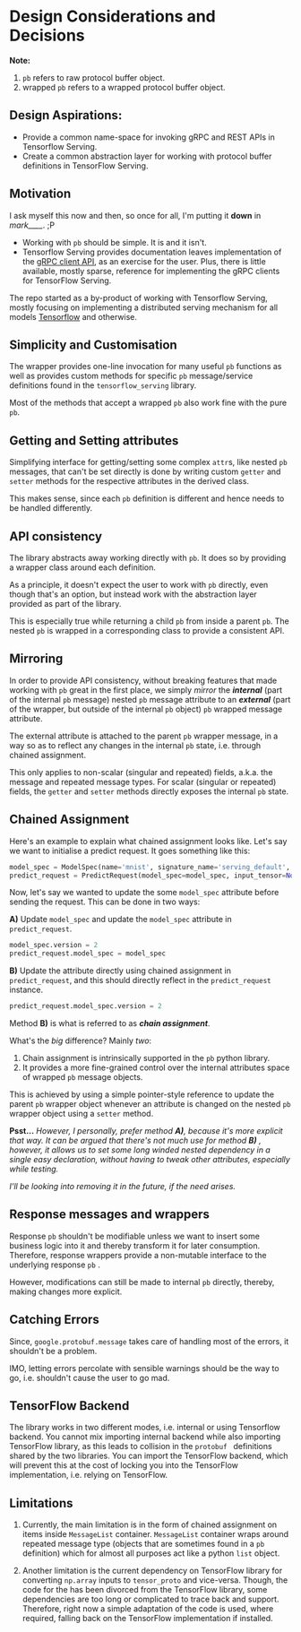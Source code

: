 # **Design** Considerations and Decisions

**Note:**  
1. `pb` refers to raw protocol buffer object.
2. wrapped `pb` refers to a wrapped protocol buffer object.

## Design Aspirations:

- Provide a common name-space for invoking gRPC and REST APIs in Tensorflow Serving.
- Create a common abstraction layer for working with protocol buffer definitions in TensorFlow Serving.

## Motivation

I ask myself this now and then, so once for all, I'm putting it **down** in *mark____*.  ;P

-  Working with `pb` should be simple. It is and it isn't. 
- Tensorflow Serving provides documentation leaves implementation of the [gRPC client API](https://github.com/tensorflow/serving/tree/master/tensorflow_serving/apis), as an exercise for the user. Plus, there is little available, mostly sparse, reference for implementing the gRPC clients for TensorFlow Serving.

The repo started as a by-product of working with Tensorflow Serving, mostly focusing on implementing a distributed serving mechanism for all models [Tensorflow](https://www.tensorflow.org/) and otherwise.

## Simplicity and Customisation

The wrapper provides one-line invocation for many useful  `pb` functions as well as provides custom methods for specific `pb` message/service definitions found in the `tensorflow_serving` library.

Most of the methods that accept a wrapped `pb` also work fine with the pure `pb`.

## Getting and Setting attributes

Simplifying interface for getting/setting some complex `attr`s, like nested `pb` messages, that can't be set directly is done by writing custom `getter` and `setter` methods for the respective attributes in the derived class.

This makes sense, since each `pb` definition is different and hence needs to be handled differently.

## API consistency

The library abstracts away working directly with `pb`. It does so by providing a wrapper class around each definition.

As a principle, it doesn't expect the user to work with `pb` directly, even though that's an option, but instead work with the abstraction layer provided as part of the library. 

This is especially true while returning a child `pb` from inside a parent `pb`. The nested `pb` is wrapped in a corresponding class to provide a consistent API.

## Mirroring

In order to provide API consistency, without breaking features that made working with `pb` great in the first place,  we simply *mirror* the ***internal*** (part of the internal `pb` message) nested `pb` message attribute to an ***external*** (part of the wrapper, but outside of the internal `pb` object) `pb` wrapped message attribute. 

The external attribute is attached to the parent `pb` wrapper message, in a way so as to reflect any changes in the internal `pb` state, i.e. through chained assignment. 

This only applies to non-scalar (singular and repeated) fields, a.k.a. the message and repeated message types.  For scalar (singular or repeated) fields, the `getter` and `setter` methods directly exposes the internal `pb` state.

## Chained Assignment

Here's an example to explain what chained assignment looks like. Let's say we want to initialise a predict request. It goes something like this:

```python
model_spec = ModelSpec(name='mnist', signature_name='serving_default', version=1)
predict_request = PredictRequest(model_spec=model_spec, input_tensor=None)
```

Now, let's say we wanted to update the some `model_spec` attribute before sending the request. This can be done in two ways:

**A)** Update `model_spec` and update the `model_spec` attribute in `predict_request`.

```python
model_spec.version = 2
predict_request.model_spec = model_spec
```

**B)** Update the attribute directly using chained assignment in `predict_request`, and this should directly reflect in the `predict_request` instance.

```python
predict_request.model_spec.version = 2
```

Method **B)** is what is referred to as ***chain assignment***. 

What's the *big* difference? Mainly *two*: 

1. Chain assignment is intrinsically supported in the `pb` python library.
2. It provides a more fine-grained control over the internal attributes space of wrapped `pb` message objects.

This is achieved by using a simple pointer-style reference to update the parent `pb` wrapper object whenever an attribute is changed on the nested `pb` wrapper object using a `setter` method.

**Psst...** *However, I personally, prefer method **A)**, because it's more explicit that way. It can be argued that there's not much use for method **B)** , however, it allows us to set some long winded nested dependency in a single easy declaration, without having to tweak other attributes, especially while testing.*

*I'll be looking into removing it in the future, if the need arises.*

## Response messages and wrappers

Response `pb`  shouldn't be modifiable unless we want to insert some business logic into it and thereby transform it for later consumption. Therefore, response wrappers provide a non-mutable interface to the underlying response `pb` .

However, modifications can still be made to internal `pb` directly, thereby, making changes more explicit.

## Catching Errors

Since, `google.protobuf.message` takes care of handling most of the errors, it shouldn't be a problem. 

IMO, letting  errors percolate with sensible warnings should be the way to go, i.e. shouldn't cause the user to go mad. 

## TensorFlow Backend

The library works in two different modes, i.e. internal or using Tensorflow backend. You cannot mix importing internal backend while also importing TensorFlow library, as this leads to collision in the `protobuf ` definitions shared by the two libraries. You can import the TensorFlow backend, which will prevent this at the cost of locking you into the TensorFlow implementation, i.e. relying on TensorFlow.

## Limitations

1. Currently, the main limitation is in the form of chained assignment on items inside `MessageList` container. `MessageList` container wraps around repeated message type (objects that are sometimes found in a `pb` definition) which for almost all purposes act like a python `list` object.

2. Another limitation is the current dependency on TensorFlow library for converting `np.array` inputs to `tensor_proto` and vice-versa. Though, the code for the has been divorced from the TensorFlow library, some dependencies are too long or complicated to trace back and support. Therefore, right now a simple adaptation of the code is used, where required, falling back on the TensorFlow implementation if installed.
